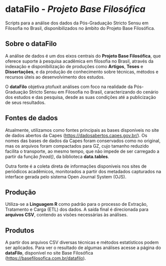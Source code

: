 # dataFilo - _Projeto Base Filosófica_

Scripts para a análise dos dados da Pós-Graduação Stricto Sensu em Filosofia no Brasil, disponibilizados no âmbito do Projeto Base Filosófica.

## Sobre o dataFilo

A análise de dados é um dos eixos centrais do __Projeto Base Filosófica__, que oferece suporte à pesquisa acadêmica em filosofia no Brasil, através da indexação e disponibilização de produções como __Artigos__, __Teses__ e __Dissertações__, e da produção de conhecimento sobre técnicas, métodos e recursos úteis ao desenvolvimento dos estudos.

O __dataFilo__ objetiva ptofuxit análises com foco na realidade da Pós-Graduação Stricto Sensu em Filosofia no Brasil, caracterizando do cenário dos estudos e das pesquisa, desde as suas condições até a publicização de seus resultados.

## Fontes de dados

Atualmente, utilizamos como fontes principais as bases disponíveis no site de dados abertos da Capes (https://dadosabertos.capes.gov.br/). Os nomes das bases de dados da Capes foram conservados como no original, mas os arquivos foram compactados para GZ, cujo tamanho reduzido facilita o transporte, ao mesmo tempo, que não impede de ser carregado a partir da função _fread()_, da biblioteca __data.tables__.

Outra fonte é a coleta direta de informações disponíveis nos sites de periódicos acadêmicos, monitorados a partir dos metadados capturados na interface gerada pelo sistema Open Journal System (OJS).

## Produção

Utiliza-se a __Linguagem R__ como padrão para o processo de Extração, Tratamento e Carga (ETL) dos dados. A saída final é direcionada para __arquivos CSV__, contendo as visões necessárias às análises.

## Produtos

A partir dos arquivos CSV diversas técnicas e métodos estatísticos podem ser aplicados. Para ver o resultado de algumas análises acesse a página do __dataFilo__, disponível no site Base Filosófica (https://basefilosofica.com.br/datafilo).